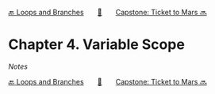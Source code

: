 [🔙 Loops and Branches][previous-chapter]&nbsp;&nbsp;&nbsp;&nbsp;&nbsp;&nbsp;&nbsp;[🏡][readme]&nbsp;&nbsp;&nbsp;&nbsp;&nbsp;&nbsp;&nbsp;[Capstone: Ticket to Mars 🔜][upcoming-chapter]

# Chapter 4. Variable Scope

_Notes_

[🔙 Loops and Branches][previous-chapter]&nbsp;&nbsp;&nbsp;&nbsp;&nbsp;&nbsp;&nbsp;[🏡][readme]&nbsp;&nbsp;&nbsp;&nbsp;&nbsp;&nbsp;&nbsp;[Capstone: Ticket to Mars 🔜][upcoming-chapter]

[readme]: README.md
[previous-chapter]: ch03-loops-and-branches.md
[upcoming-chapter]: ch05-capstone-ticket-to-mars.md